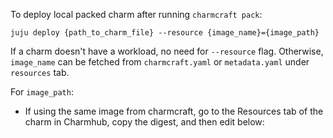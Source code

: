 To deploy local packed charm after running `charmcraft pack`:
```
juju deploy {path_to_charm_file} --resource {image_name}={image_path}
```
If a charm doesn't have a workload, no need for `--resource` flag. Otherwise, `image_name` can be fetched from `charmcraft.yaml` or `metadata.yaml` under `resources` tab.

For `image_path`:
- If using the same image from charmcraft, go to the Resources tab of the charm in Charmhub, copy the digest, and then edit below:
```

```